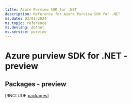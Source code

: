 ```yaml
---
title: Azure Purview SDK for .NET
description: Reference for Azure Purview SDK for .NET
ms.date: 03/01/2024
ms.topic: reference
ms.devlang: dotnet
ms.service: purview
---
```

# Azure purview SDK for .NET - preview
## Packages - preview
[!INCLUDE [packages](purview-index.md)]